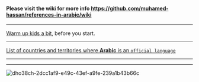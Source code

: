 #### Please visit the wiki for more info https://github.com/muhamed-hassan/references-in-arabic/wiki

***

[Warm up kids a bit](https://www.youtube.com/watch?v=OQs8g1DN55o&pp=ygUm2KfYutmG2YrYqSDYp9i32YHYp9mEINin2YTYp9io2KzYr9mK2Kk%3D), before you start.

***

[List of countries and territories where **Arabic** is an `official language`](https://en.wikipedia.org/wiki/List_of_countries_and_territories_where_Arabic_is_an_official_language)

***
***

![dho38ch-2dcc1af9-e49c-43ef-a9fe-239a1b43b66c](https://github.com/user-attachments/assets/3eecc2f4-306a-403a-982a-43535e85a814)

